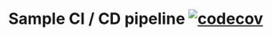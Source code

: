 # Sample CI / CD pipeline [![codecov](https://codecov.io/gh/hasyenpatel/sample/branch/master/graph/badge.svg?token=5NBVF8E9X1)](https://codecov.io/gh/hasyenpatel/sample)
